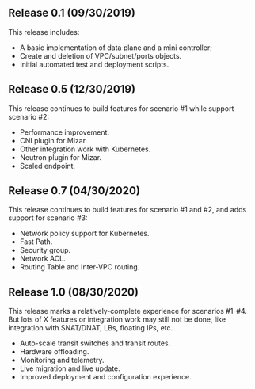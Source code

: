 <!--
SPDX-License-Identifier: MIT
Copyright (c) 2020 The Authors.

Authors: Sherif Abdelwahab <@zasherif>
         Phu Tran          <@phudtran>

Permission is hereby granted, free of charge, to any person obtaining a copy
of this software and associated documentation files (the "Software"), to deal
in the Software without restriction, including without limitation the rights
to use, copy, modify, merge, publish, distribute, sublicense, and/or sell
copies of the Software, and to permit persons to whom the Software is
furnished to do so, subject to the following conditions:The above copyright
notice and this permission notice shall be included in all copies or
substantial portions of the Software.THE SOFTWARE IS PROVIDED "AS IS",
WITHOUT WARRANTY OF ANY KIND, EXPRESS OR IMPLIED, INCLUDING BUT NOT LIMITED
TO THE WARRANTIES OF MERCHANTABILITY, FITNESS FOR A PARTICULAR PURPOSE AND
NONINFRINGEMENT. IN NO EVENT SHALL THE AUTHORS OR COPYRIGHT HOLDERS BE LIABLE
FOR ANY CLAIM, DAMAGES OR OTHER LIABILITY, WHETHER IN AN ACTION OF CONTRACT,
TORT OR OTHERWISE, ARISING FROM, OUT OF OR IN CONNECTION WITH THE SOFTWARE OR
THE USE OR OTHER DEALINGS IN THE SOFTWARE.
-->

## Release 0.1 (09/30/2019)

This release includes:

 *  A basic implementation of data plane and a mini controller;
 *  Create and deletion of VPC/subnet/ports objects.
 *  Initial automated test and deployment scripts.

## Release 0.5 (12/30/2019)

This release continues to build features for scenario #1 while support scenario #2:

* Performance improvement.
* CNI plugin for Mizar.
* Other integration work with Kubernetes.
* Neutron plugin for Mizar.
* Scaled endpoint.

## Release 0.7 (04/30/2020)

This release continues to build features for scenario #1 and #2, and adds support for scenario #3:

* Network policy support for Kubernetes.
* Fast Path.
* Security group.
* Network ACL.
* Routing Table and Inter-VPC routing.

## Release 1.0 (08/30/2020)

This release marks a relatively-complete experience for scenarios #1-#4. But lots of X features or integration work may still not be done, like integration with SNAT/DNAT, LBs, floating IPs, etc.

* Auto-scale transit switches and transit routes.
* Hardware offloading.
* Monitoring and telemetry.
* Live migration and live update.
* Improved deployment and configuration experience.